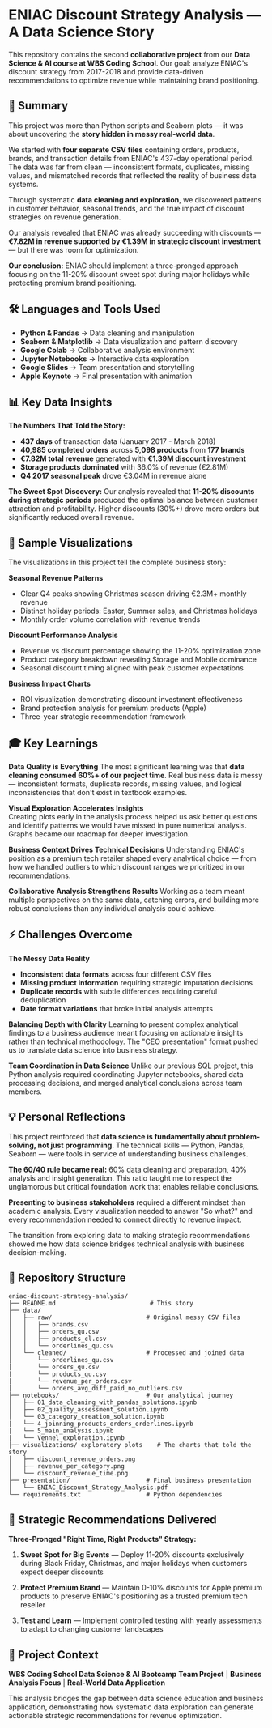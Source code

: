 # ENIAC Discount Strategy Analysis — A Data Science Story

This repository contains the second **collaborative project** from our **Data Science & AI course at WBS Coding School**. Our goal: analyze ENIAC's discount strategy from 2017-2018 and provide data-driven recommendations to optimize revenue while maintaining brand positioning.

## 📖 Summary

This project was more than Python scripts and Seaborn plots — it was about uncovering the **story hidden in messy real-world data**.

We started with **four separate CSV files** containing orders, products, brands, and transaction details from ENIAC's 437-day operational period. The data was far from clean — inconsistent formats, duplicates, missing values, and mismatched records that reflected the reality of business data systems.

Through systematic **data cleaning and exploration**, we discovered patterns in customer behavior, seasonal trends, and the true impact of discount strategies on revenue generation.

Our analysis revealed that ENIAC was already succeeding with discounts — **€7.82M in revenue supported by €1.39M in strategic discount investment** — but there was room for optimization.

**Our conclusion:** ENIAC should implement a three-pronged approach focusing on the 11-20% discount sweet spot during major holidays while protecting premium brand positioning.

## 🛠 Languages and Tools Used

- **Python & Pandas** → Data cleaning and manipulation
- **Seaborn & Matplotlib** → Data visualization and pattern discovery  
- **Google Colab** → Collaborative analysis environment
- **Jupyter Notebooks** → Interactive data exploration
- **Google Slides** → Team presentation and storytelling
- **Apple Keynote** → Final presentation with animation

## 📊 Key Data Insights

**The Numbers That Told the Story:**
- **437 days** of transaction data (January 2017 - March 2018)
- **40,985 completed orders** across **5,098 products** from **177 brands**  
- **€7.82M total revenue** generated with **€1.39M discount investment**
- **Storage products dominated** with 36.0% of revenue (€2.81M)
- **Q4 2017 seasonal peak** drove €3.04M in revenue alone

**The Sweet Spot Discovery:**
Our analysis revealed that **11-20% discounts during strategic periods** produced the optimal balance between customer attraction and profitability. Higher discounts (30%+) drove more orders but significantly reduced overall revenue.

## 🎯 Sample Visualizations

The visualizations in this project tell the complete business story:

**Seasonal Revenue Patterns**
- Clear Q4 peaks showing Christmas season driving €2.3M+ monthly revenue
- Distinct holiday periods: Easter, Summer sales, and Christmas holidays
- Monthly order volume correlation with revenue trends

**Discount Performance Analysis**  
- Revenue vs discount percentage showing the 11-20% optimization zone
- Product category breakdown revealing Storage and Mobile dominance
- Seasonal discount timing aligned with peak customer expectations

**Business Impact Charts**
- ROI visualization demonstrating discount investment effectiveness
- Brand protection analysis for premium products (Apple)
- Three-year strategic recommendation framework

## 🎓 Key Learnings

**Data Quality is Everything**
The most significant learning was that **data cleaning consumed 60%+ of our project time**. Real business data is messy — inconsistent formats, duplicate records, missing values, and logical inconsistencies that don't exist in textbook examples.

**Visual Exploration Accelerates Insights**  
Creating plots early in the analysis process helped us ask better questions and identify patterns we would have missed in pure numerical analysis. Graphs became our roadmap for deeper investigation.

**Business Context Drives Technical Decisions**
Understanding ENIAC's position as a premium tech retailer shaped every analytical choice — from how we handled outliers to which discount ranges we prioritized in our recommendations.

**Collaborative Analysis Strengthens Results**
Working as a team meant multiple perspectives on the same data, catching errors, and building more robust conclusions than any individual analysis could achieve.

## ⚡ Challenges Overcome

**The Messy Data Reality**
- **Inconsistent data formats** across four different CSV files
- **Missing product information** requiring strategic imputation decisions  
- **Duplicate records** with subtle differences requiring careful deduplication
- **Date format variations** that broke initial analysis attempts

**Balancing Depth with Clarity**
Learning to present complex analytical findings to a business audience meant focusing on actionable insights rather than technical methodology. The "CEO presentation" format pushed us to translate data science into business strategy.

**Team Coordination in Data Science**
Unlike our previous SQL project, this Python analysis required coordinating Jupyter notebooks, shared data processing decisions, and merged analytical conclusions across team members.

## 💡 Personal Reflections

This project reinforced that **data science is fundamentally about problem-solving, not just programming**. The technical skills — Python, Pandas, Seaborn — were tools in service of understanding business challenges.

**The 60/40 rule became real:** 60% data cleaning and preparation, 40% analysis and insight generation. This ratio taught me to respect the unglamorous but critical foundation work that enables reliable conclusions.

**Presenting to business stakeholders** required a different mindset than academic analysis. Every visualization needed to answer "So what?" and every recommendation needed to connect directly to revenue impact.

The transition from exploring data to making strategic recommendations showed me how data science bridges technical analysis with business decision-making.

## 📂 Repository Structure

```
eniac-discount-strategy-analysis/
├── README.md                          # This story
├── data/
│   ├── raw/                          # Original messy CSV files
│   │   ├── brands.csv
│   │   ├── orders_qu.csv
│   │   ├── products_cl.csv
│   │   └── orderlines_qu.csv
│   └── cleaned/                      # Processed and joined data
│       └── orderlines_qu.csv
|       └── orders_qu.csv
|       └── products_qu.csv
|       └── revenue_per_orders.csv
|       └── orders_avg_diff_paid_no_outliers.csv 
├── notebooks/                        # Our analytical journey
│   ├── 01_data_cleaning_with_pandas_solutions.ipynb
│   ├── 02_quality_assessment_solution.ipynb
│   └── 03_category_creation_solution.ipynb
|   └── 4_joinning_products_orders_orderlines.ipynb
|   └── 5_main_analysis.ipynb
|   └── Vennel_exploration.ipynb 
├── visualizations/ exploratory plots    # The charts that told the story
│   ├── discount_revenue_orders.png
│   ├── revenue_per_category.png
│   └── discount_revenue_time.png
├── presentation/                     # Final business presentation
│   └── ENIAC_Discount_Strategy_Analysis.pdf
└── requirements.txt                  # Python dependencies
```

## 🚀 Strategic Recommendations Delivered

**Three-Pronged "Right Time, Right Products" Strategy:**

1. **Sweet Spot for Big Events** — Deploy 11-20% discounts exclusively during Black Friday, Christmas, and major holidays when customers expect deeper discounts

2. **Protect Premium Brand** — Maintain 0-10% discounts for Apple premium products to preserve ENIAC's positioning as a trusted premium tech reseller  

3. **Test and Learn** — Implement controlled testing with yearly assessments to adapt to changing customer landscapes

## 🎯 Project Context

**WBS Coding School Data Science & AI Bootcamp**
**Team Project** | **Business Analysis Focus** | **Real-World Data Application**

This analysis bridges the gap between data science education and business application, demonstrating how systematic data exploration can generate actionable strategic recommendations for revenue optimization.

